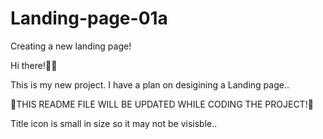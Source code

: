 # Landing-page-01a
Creating a new landing page!

Hi there!👋👋

This is my new project.
I have a plan on desigining a Landing page..

🔷THIS README FILE WILL BE UPDATED WHILE CODING THE PROJECT!🔷

Title icon is small in size so it may not be visisble..
